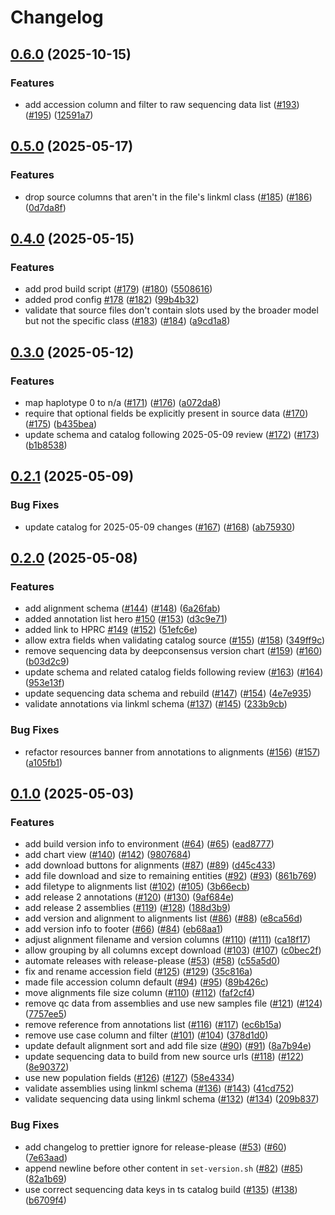 # Changelog

## [0.6.0](https://github.com/human-pangenomics/hprc-data-explorer/compare/v0.5.0...v0.6.0) (2025-10-15)


### Features

* add accession column and filter to raw sequencing data list ([#193](https://github.com/human-pangenomics/hprc-data-explorer/issues/193)) ([#195](https://github.com/human-pangenomics/hprc-data-explorer/issues/195)) ([12591a7](https://github.com/human-pangenomics/hprc-data-explorer/commit/12591a7402349e82da93012e9ae313ebc4a2c9c3))

## [0.5.0](https://github.com/human-pangenomics/hprc-data-explorer/compare/v0.4.0...v0.5.0) (2025-05-17)


### Features

* drop source columns that aren't in the file's linkml class ([#185](https://github.com/human-pangenomics/hprc-data-explorer/issues/185)) ([#186](https://github.com/human-pangenomics/hprc-data-explorer/issues/186)) ([0d7da8f](https://github.com/human-pangenomics/hprc-data-explorer/commit/0d7da8f6e60be58d73a82c28d4c26f8d408e96bf))

## [0.4.0](https://github.com/human-pangenomics/hprc-data-explorer/compare/v0.3.0...v0.4.0) (2025-05-15)


### Features

* add prod build script ([#179](https://github.com/human-pangenomics/hprc-data-explorer/issues/179)) ([#180](https://github.com/human-pangenomics/hprc-data-explorer/issues/180)) ([5508616](https://github.com/human-pangenomics/hprc-data-explorer/commit/550861650b246ff93278ef473fb7aa548dc3a2f8))
* added prod config [#178](https://github.com/human-pangenomics/hprc-data-explorer/issues/178) ([#182](https://github.com/human-pangenomics/hprc-data-explorer/issues/182)) ([99b4b32](https://github.com/human-pangenomics/hprc-data-explorer/commit/99b4b32676063d5c1048ffb92b1f46d49c2bd4c3))
* validate that source files don't contain slots used by the broader model but not the specific class ([#183](https://github.com/human-pangenomics/hprc-data-explorer/issues/183)) ([#184](https://github.com/human-pangenomics/hprc-data-explorer/issues/184)) ([a9cd1a8](https://github.com/human-pangenomics/hprc-data-explorer/commit/a9cd1a8952b080e95f2e14b4df929419c2f9b33e))

## [0.3.0](https://github.com/human-pangenomics/hprc-data-explorer/compare/v0.2.1...v0.3.0) (2025-05-12)


### Features

* map haplotype 0 to n/a ([#171](https://github.com/human-pangenomics/hprc-data-explorer/issues/171)) ([#176](https://github.com/human-pangenomics/hprc-data-explorer/issues/176)) ([a072da8](https://github.com/human-pangenomics/hprc-data-explorer/commit/a072da860d86cef5ad98409cd9de1e38e9e10d8d))
* require that optional fields be explicitly present in source data ([#170](https://github.com/human-pangenomics/hprc-data-explorer/issues/170)) ([#175](https://github.com/human-pangenomics/hprc-data-explorer/issues/175)) ([b435bea](https://github.com/human-pangenomics/hprc-data-explorer/commit/b435beadcbba4b19288c6225a80dd4c44ed29260))
* update schema and catalog following 2025-05-09 review ([#172](https://github.com/human-pangenomics/hprc-data-explorer/issues/172)) ([#173](https://github.com/human-pangenomics/hprc-data-explorer/issues/173)) ([b1b8538](https://github.com/human-pangenomics/hprc-data-explorer/commit/b1b85382249e66fc975403b205f49b627c51bd03))

## [0.2.1](https://github.com/human-pangenomics/hprc-data-explorer/compare/v0.2.0...v0.2.1) (2025-05-09)


### Bug Fixes

* update catalog for 2025-05-09 changes ([#167](https://github.com/human-pangenomics/hprc-data-explorer/issues/167)) ([#168](https://github.com/human-pangenomics/hprc-data-explorer/issues/168)) ([ab75930](https://github.com/human-pangenomics/hprc-data-explorer/commit/ab75930d55f7009c1a33f14ce9fd5a36bc35bccb))

## [0.2.0](https://github.com/human-pangenomics/hprc-data-explorer/compare/v0.1.0...v0.2.0) (2025-05-08)


### Features

* add alignment schema ([#144](https://github.com/human-pangenomics/hprc-data-explorer/issues/144)) ([#148](https://github.com/human-pangenomics/hprc-data-explorer/issues/148)) ([6a26fab](https://github.com/human-pangenomics/hprc-data-explorer/commit/6a26fab981ff22e9d873d31addfb0f97681a3180))
* added annotation list hero [#150](https://github.com/human-pangenomics/hprc-data-explorer/issues/150) ([#153](https://github.com/human-pangenomics/hprc-data-explorer/issues/153)) ([d3c9e71](https://github.com/human-pangenomics/hprc-data-explorer/commit/d3c9e71e17776ad501b0716e061dc4f055ffd46f))
* added link to HPRC [#149](https://github.com/human-pangenomics/hprc-data-explorer/issues/149) ([#152](https://github.com/human-pangenomics/hprc-data-explorer/issues/152)) ([51efc6e](https://github.com/human-pangenomics/hprc-data-explorer/commit/51efc6e7196b4f57a0753e9e284ba9b7666458dd))
* allow extra fields when validating catalog source ([#155](https://github.com/human-pangenomics/hprc-data-explorer/issues/155)) ([#158](https://github.com/human-pangenomics/hprc-data-explorer/issues/158)) ([349ff9c](https://github.com/human-pangenomics/hprc-data-explorer/commit/349ff9cd99005785bac984f48f2767c767b1571c))
* remove sequencing data by deepconsensus version chart ([#159](https://github.com/human-pangenomics/hprc-data-explorer/issues/159)) ([#160](https://github.com/human-pangenomics/hprc-data-explorer/issues/160)) ([b03d2c9](https://github.com/human-pangenomics/hprc-data-explorer/commit/b03d2c91ce92df5ff72ebee1217d614db921db79))
* update schema and related catalog fields following review ([#163](https://github.com/human-pangenomics/hprc-data-explorer/issues/163)) ([#164](https://github.com/human-pangenomics/hprc-data-explorer/issues/164)) ([953e13f](https://github.com/human-pangenomics/hprc-data-explorer/commit/953e13fdc3f96ae83c8a6cc17fc64e966a7aad0a))
* update sequencing data schema and rebuild ([#147](https://github.com/human-pangenomics/hprc-data-explorer/issues/147)) ([#154](https://github.com/human-pangenomics/hprc-data-explorer/issues/154)) ([4e7e935](https://github.com/human-pangenomics/hprc-data-explorer/commit/4e7e935714867ae22bc2eecfd00d256b52ea9371))
* validate annotations via linkml schema ([#137](https://github.com/human-pangenomics/hprc-data-explorer/issues/137)) ([#145](https://github.com/human-pangenomics/hprc-data-explorer/issues/145)) ([233b9cb](https://github.com/human-pangenomics/hprc-data-explorer/commit/233b9cb42d1dd28787854aaec1e1861f7a3fa43b))


### Bug Fixes

* refactor resources banner from annotations to alignments ([#156](https://github.com/human-pangenomics/hprc-data-explorer/issues/156)) ([#157](https://github.com/human-pangenomics/hprc-data-explorer/issues/157)) ([a105fb1](https://github.com/human-pangenomics/hprc-data-explorer/commit/a105fb16624bda369698f069d8ecc5a63f5da2f2))

## [0.1.0](https://github.com/human-pangenomics/hprc-data-explorer/compare/v0.0.0...v0.1.0) (2025-05-03)


### Features

* add build version info to environment ([#64](https://github.com/human-pangenomics/hprc-data-explorer/issues/64)) ([#65](https://github.com/human-pangenomics/hprc-data-explorer/issues/65)) ([ead8777](https://github.com/human-pangenomics/hprc-data-explorer/commit/ead87779bc52ba9f5628d0832b867c9dea3338c1))
* add chart view ([#140](https://github.com/human-pangenomics/hprc-data-explorer/issues/140)) ([#142](https://github.com/human-pangenomics/hprc-data-explorer/issues/142)) ([9807684](https://github.com/human-pangenomics/hprc-data-explorer/commit/9807684369d196ac59fcdcace94fb683eb1e421e))
* add download buttons for alignments ([#87](https://github.com/human-pangenomics/hprc-data-explorer/issues/87)) ([#89](https://github.com/human-pangenomics/hprc-data-explorer/issues/89)) ([d45c433](https://github.com/human-pangenomics/hprc-data-explorer/commit/d45c43373e541516b36b4dc670ebac2f16cecabe))
* add file download and size to remaining entities ([#92](https://github.com/human-pangenomics/hprc-data-explorer/issues/92)) ([#93](https://github.com/human-pangenomics/hprc-data-explorer/issues/93)) ([861b769](https://github.com/human-pangenomics/hprc-data-explorer/commit/861b7696f3453f8b8975b44c3c062c5026909738))
* add filetype to alignments list ([#102](https://github.com/human-pangenomics/hprc-data-explorer/issues/102)) ([#105](https://github.com/human-pangenomics/hprc-data-explorer/issues/105)) ([3b66ecb](https://github.com/human-pangenomics/hprc-data-explorer/commit/3b66ecb18fcf71dce2277717d7f88f29126fddfb))
* add release 2 annotations ([#120](https://github.com/human-pangenomics/hprc-data-explorer/issues/120)) ([#130](https://github.com/human-pangenomics/hprc-data-explorer/issues/130)) ([9af684e](https://github.com/human-pangenomics/hprc-data-explorer/commit/9af684ec160b01f829168c048bd3ad7ae5253164))
* add release 2 assemblies ([#119](https://github.com/human-pangenomics/hprc-data-explorer/issues/119)) ([#128](https://github.com/human-pangenomics/hprc-data-explorer/issues/128)) ([188d3b9](https://github.com/human-pangenomics/hprc-data-explorer/commit/188d3b90a379882b4c0b682001a42c524b182dd1))
* add version and alignment to alignments list ([#86](https://github.com/human-pangenomics/hprc-data-explorer/issues/86)) ([#88](https://github.com/human-pangenomics/hprc-data-explorer/issues/88)) ([e8ca56d](https://github.com/human-pangenomics/hprc-data-explorer/commit/e8ca56d6d12d4a38445c4f5038e4f35b2ff232ec))
* add version info to footer ([#66](https://github.com/human-pangenomics/hprc-data-explorer/issues/66)) ([#84](https://github.com/human-pangenomics/hprc-data-explorer/issues/84)) ([eb68aa1](https://github.com/human-pangenomics/hprc-data-explorer/commit/eb68aa1525e0087a9a02b0222812098d478b6b53))
* adjust alignment filename and version columns ([#110](https://github.com/human-pangenomics/hprc-data-explorer/issues/110)) ([#111](https://github.com/human-pangenomics/hprc-data-explorer/issues/111)) ([ca18f17](https://github.com/human-pangenomics/hprc-data-explorer/commit/ca18f1744e2e187893bf60e6cedf3d0a9604e389))
* allow grouping by all columns except download ([#103](https://github.com/human-pangenomics/hprc-data-explorer/issues/103)) ([#107](https://github.com/human-pangenomics/hprc-data-explorer/issues/107)) ([c0bec2f](https://github.com/human-pangenomics/hprc-data-explorer/commit/c0bec2f2e3acd7b1f2c316635f96afaf0cb49f62))
* automate releases with release-please ([#53](https://github.com/human-pangenomics/hprc-data-explorer/issues/53)) ([#58](https://github.com/human-pangenomics/hprc-data-explorer/issues/58)) ([c55a5d0](https://github.com/human-pangenomics/hprc-data-explorer/commit/c55a5d0b1f62adc2ebe413ebcb53c606263e56da))
* fix and rename accession field ([#125](https://github.com/human-pangenomics/hprc-data-explorer/issues/125)) ([#129](https://github.com/human-pangenomics/hprc-data-explorer/issues/129)) ([35c816a](https://github.com/human-pangenomics/hprc-data-explorer/commit/35c816a719462a267430e0011f70ff0b332e9ec4))
* made file accession column default ([#94](https://github.com/human-pangenomics/hprc-data-explorer/issues/94)) ([#95](https://github.com/human-pangenomics/hprc-data-explorer/issues/95)) ([89b426c](https://github.com/human-pangenomics/hprc-data-explorer/commit/89b426c42870bac58a892a8421a0a825e179339a))
* move alignments file size column ([#110](https://github.com/human-pangenomics/hprc-data-explorer/issues/110)) ([#112](https://github.com/human-pangenomics/hprc-data-explorer/issues/112)) ([faf2cf4](https://github.com/human-pangenomics/hprc-data-explorer/commit/faf2cf49c28e8e26f7b05f8b3ca1a277ee8f6694))
* remove qc data from assemblies and use new samples file ([#121](https://github.com/human-pangenomics/hprc-data-explorer/issues/121)) ([#124](https://github.com/human-pangenomics/hprc-data-explorer/issues/124)) ([7757ee5](https://github.com/human-pangenomics/hprc-data-explorer/commit/7757ee59282ed7cb4d249ba89ffd2f5c7b33af5b))
* remove reference from annotations list ([#116](https://github.com/human-pangenomics/hprc-data-explorer/issues/116)) ([#117](https://github.com/human-pangenomics/hprc-data-explorer/issues/117)) ([ec6b15a](https://github.com/human-pangenomics/hprc-data-explorer/commit/ec6b15aa0978fc5fc986af82ccb072c12e765f5a))
* remove use case column and filter ([#101](https://github.com/human-pangenomics/hprc-data-explorer/issues/101)) ([#104](https://github.com/human-pangenomics/hprc-data-explorer/issues/104)) ([378d1d0](https://github.com/human-pangenomics/hprc-data-explorer/commit/378d1d0e03274df6228a11e60a41886682d7be8f))
* update default alignment sort and add file size ([#90](https://github.com/human-pangenomics/hprc-data-explorer/issues/90)) ([#91](https://github.com/human-pangenomics/hprc-data-explorer/issues/91)) ([8a7b94e](https://github.com/human-pangenomics/hprc-data-explorer/commit/8a7b94e9972f9d43157666a24ddc94c4215c96ff))
* update sequencing data to build from new source urls ([#118](https://github.com/human-pangenomics/hprc-data-explorer/issues/118)) ([#122](https://github.com/human-pangenomics/hprc-data-explorer/issues/122)) ([8e90372](https://github.com/human-pangenomics/hprc-data-explorer/commit/8e903726c6313035dc5704e9d41220cd9f309433))
* use new population fields ([#126](https://github.com/human-pangenomics/hprc-data-explorer/issues/126)) ([#127](https://github.com/human-pangenomics/hprc-data-explorer/issues/127)) ([58e4334](https://github.com/human-pangenomics/hprc-data-explorer/commit/58e4334d8380c0f1c591037eadd1e3270e898f56))
* validate assemblies using linkml schema ([#136](https://github.com/human-pangenomics/hprc-data-explorer/issues/136)) ([#143](https://github.com/human-pangenomics/hprc-data-explorer/issues/143)) ([41cd752](https://github.com/human-pangenomics/hprc-data-explorer/commit/41cd7525fc6160a1aeaeb14f4e7176860dc93013))
* validate sequencing data using linkml schema ([#132](https://github.com/human-pangenomics/hprc-data-explorer/issues/132)) ([#134](https://github.com/human-pangenomics/hprc-data-explorer/issues/134)) ([209b837](https://github.com/human-pangenomics/hprc-data-explorer/commit/209b8371bb7140f63e23c60fda9c3d2145d601de))


### Bug Fixes

* add changelog to prettier ignore for release-please ([#53](https://github.com/human-pangenomics/hprc-data-explorer/issues/53)) ([#60](https://github.com/human-pangenomics/hprc-data-explorer/issues/60)) ([7e63aad](https://github.com/human-pangenomics/hprc-data-explorer/commit/7e63aad6ac53fc0bdea3ab9674d5ec4fc8676925))
* append newline before other content in `set-version.sh` ([#82](https://github.com/human-pangenomics/hprc-data-explorer/issues/82)) ([#85](https://github.com/human-pangenomics/hprc-data-explorer/issues/85)) ([82a1b69](https://github.com/human-pangenomics/hprc-data-explorer/commit/82a1b69725253b7db872bc2eebbf8926169a8238))
* use correct sequencing data keys in ts catalog build ([#135](https://github.com/human-pangenomics/hprc-data-explorer/issues/135)) ([#138](https://github.com/human-pangenomics/hprc-data-explorer/issues/138)) ([b6709f4](https://github.com/human-pangenomics/hprc-data-explorer/commit/b6709f46319475afa36626dae08b9e1ae24f0368))
